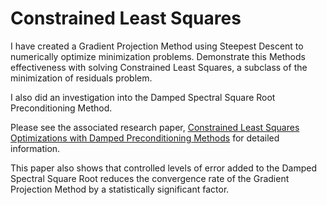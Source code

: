 # Constrained Least Squares

I have created a Gradient Projection Method using Steepest Descent to numerically optimize minimization problems. Demonstrate this Methods effectiveness with solving Constrained Least Squares, a subclass of the minimization of residuals problem.

I also did an investigation into the Damped Spectral Square Root Preconditioning Method.

Please see the associated research paper, [Constrained Least Squares Optimizations with Damped Preconditioning Methods](Constrained_Least_Squares_Optimization.pdf) for detailed information. 

This paper also shows that controlled levels of error added to the Damped Spectral Square Root reduces the convergence rate of the Gradient Projection Method by a statistically significant factor.

